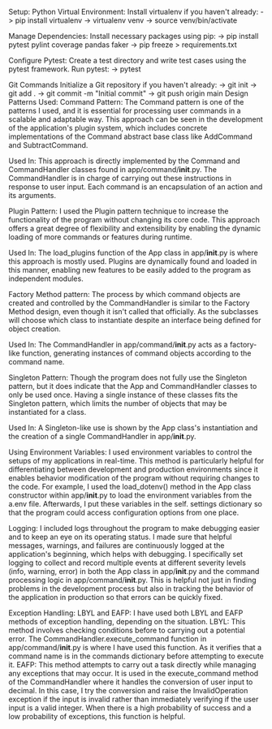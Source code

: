 Setup:
Python Virtual Environment:
Install virtualenv if you haven't already:
-> pip install virtualenv
-> virtualenv venv
-> source venv/bin/activate

Manage Dependencies:
Install necessary packages using pip:
-> pip install pytest pylint coverage pandas faker
-> pip freeze > requirements.txt

Configure Pytest:
Create a test directory and write test cases using the pytest framework.
Run pytest:
-> pytest

Git Commands
Initialize a Git repository if you haven't already:
-> git init
-> git add .
-> git commit -m "Initial commit"
-> git push origin main
Design Patterns Used: 
Command Pattern: 
The Command pattern is one of the patterns I used, and it is essential for processing user commands in a scalable and adaptable way. This approach can be seen in the development of the application's plugin system, which includes concrete implementations of the Command abstract base class like AddCommand and SubtractCommand.

Used In: This approach is directly implemented by the Command and CommandHandler 
classes found in app/command/__init__.py. The CommandHandler is in charge of carrying out these instructions in response to user input. Each command is an encapsulation of an action and its arguments.

Plugin Pattern:
I used the Plugin pattern technique to increase the functionality of the program without changing its core code. This approach offers a great degree of flexibility and extensibility by enabling the dynamic loading of more commands or features during runtime.

Used In:  The load_plugins function of the App class in app/__init__.py is where this approach is mostly used. Plugins are dynamically found and loaded in this manner, enabling new features to be easily added to the program as independent modules.

Factory Method pattern:
The process by which command objects are created and controlled by the CommandHandler is similar to the Factory Method design, even though it isn't called that officially. As the subclasses will choose which class to instantiate despite an interface being defined for object creation.

Used In: The CommandHandler in app/command/__init__.py acts as a factory-like function, generating instances of command objects according to the command name.

Singleton Pattern:
Though the program does not fully use the Singleton pattern, but it does indicate that the App and CommandHandler classes to only be used once. Having a single instance of these classes fits the Singleton pattern, which limits the number of objects that may be instantiated for a class.

Used In: A Singleton-like use is shown by the App class's instantiation and the creation of a single CommandHandler in app/__init__.py. 

Using Environment Variables:
I used environment variables to control the setups of my applications in real-time. This method is particularly helpful for differentiating between development and production environments since it enables behavior modification of the program without requiring changes to the code. For example, I used the load_dotenv() method in the App class constructor within app/__init__.py to load the environment variables from the a.env file. Afterwards, I put these variables in the self. settings dictionary so that the program could access configuration options from one place.

Logging:
I included logs throughout the program to make debugging easier and to keep an eye on its operating status. I made sure that helpful messages, warnings, and failures are continuously logged at the application's beginning, which helps with debugging. I specifically set logging to collect and record multiple events at different severity levels (info, warning, error) in both the App class in app/__init__.py and the command processing logic in app/command/__init__.py. This is helpful not just in finding problems in the development process but also in tracking the behavior of the application in production so that errors can be quickly fixed.

Exception Handling: LBYL and EAFP:
I have used both LBYL and EAFP methods of exception handling, depending on the situation.
LBYL: This method involves checking conditions before to carrying out a potential error. The CommandHandler.execute_command function in app/command/__init__.py is where I have used this function. As it verifies that a command name is in the commands dictionary before attempting to execute it. 
EAFP: This method attempts to carry out a task directly while managing any exceptions that may occur. It is used in the execute_command method of the CommandHandler where it handles the conversion of user input to decimal. In this case, I try the conversion and raise the InvalidOperation exception if the input is invalid rather than immediately verifying if the user input is a valid integer. When there is a high probability of success and a low probability of exceptions, this function is helpful.
